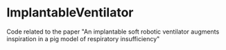# ImplantableVentilator
Code related to the paper "An implantable soft robotic ventilator augments inspiration in a pig model of respiratory insufficiency"
